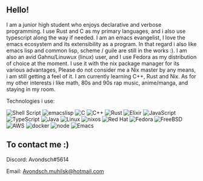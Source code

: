 ## Hello!

I am a junior high student who enjoys declarative and verbose programming. I use Rust and C as my primary languages, and i also use typescript along the way if needed. I am an emacs evangelist, I love the emacs ecosystem and its extensibility as a program. In that regard i also like emacs lisp and common lisp, scheme / guile are still in the works :). I am also an avid Gahnu/Linuwux (linux) user, and I use Fedora as my distribution of choice at the moment. I use it with the nix package manager for its various advantages, Please do not consider me a Nix master by any means, i am still getting a feel of it. I am currently learning C++, Rust and Nix.  As for my other interests i like math, 80s and 90s rap music, anime/manga, and staying in my room. 

Technologies i use:

![Shell Script](https://img.shields.io/badge/shell_script-%23121011.svg?style=for-the-badge&logo=gnu-bash&logoColor=white)
![emacslisp](https://img.shields.io/badge/emacslisp-5e5086?style=for-the-badge&logo=lisp&logoColor=white)
![C](https://img.shields.io/badge/c-%2300599C.svg?style=for-the-badge&logo=c&logoColor=white)
![C++](https://img.shields.io/badge/c++-%2300599C.svg?style=for-the-badge&logo=c%2B%2B&logoColor=white)
![Rust](https://img.shields.io/badge/rust-%23000000.svg?style=for-the-badge&logo=rust&logoColor=white)
![Elixir](https://img.shields.io/badge/elixir-%234B275F.svg?style=for-the-badge&logo=elixir&logoColor=white)
![JavaScript](https://img.shields.io/badge/javascript-%23323330.svg?style=for-the-badge&logo=javascript&logoColor=%23F7DF1E)
![TypeScript](https://img.shields.io/badge/typescript-%23007ACC.svg?style=for-the-badge&logo=typescript&logoColor=white)
![Java](https://img.shields.io/badge/java-%23ED8B00.svg?style=for-the-badge&logo=java&logoColor=white)
![Linux](https://img.shields.io/badge/Linux-FCC624?style=for-the-badge&logo=linux&logoColor=black)
![nixos](https://img.shields.io/badge/NixOS-5277C3?style=for-the-badge&logo=nixos&logoColor=white)
![Red Hat](https://img.shields.io/badge/Red%20Hat-EE0000?style=for-the-badge&logo=redhat&logoColor=white)
![Fedora](https://img.shields.io/badge/Fedora-294172?style=for-the-badge&logo=fedora&logoColor=white)
![FreeBSD](https://img.shields.io/badge/-FreeBSD-%23870000?style=for-the-badge&logo=freebsd&logoColor=white)
![AWS](https://img.shields.io/badge/Amazon_AWS-FF9900?style=for-the-badge&logo=amazonaws&logoColor=white)
![docker](https://img.shields.io/badge/Docker-2CA5E0?style=for-the-badge&logo=docker&logoColor=white)
![node](https://img.shields.io/badge/Node.js-339933?style=for-the-badge&logo=nodedotjs&logoColor=white)
![Emacs](https://img.shields.io/badge/Emacs-%237F5AB6.svg?&style=for-the-badge&logo=gnu-emacs&logoColor=white)

## To contact me :)
Discord: Avondsch#5614

Email: Avondsch.muhilsk@hotmail.com
